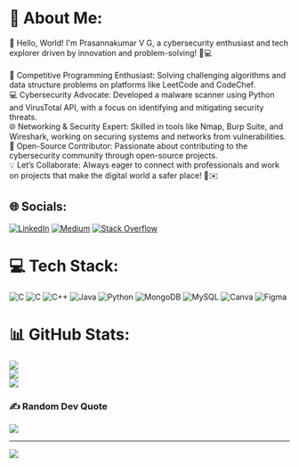 # 💫 About Me:
🚀 Hello, World! I'm Prasannakumar V G, a cybersecurity enthusiast and tech explorer driven by innovation and problem-solving! 🔐💻<br><br>🧠 Competitive Programming Enthusiast: Solving challenging algorithms and data structure problems on platforms like LeetCode and CodeChef.<br>💻 Cybersecurity Advocate: Developed a malware scanner using Python and VirusTotal API, with a focus on identifying and mitigating security threats.<br>🌐 Networking & Security Expert: Skilled in tools like Nmap, Burp Suite, and Wireshark, working on securing systems and networks from vulnerabilities.<br>🌱 Open-Source Contributor: Passionate about contributing to the cybersecurity community through open-source projects.<br>💡 Let’s Collaborate: Always eager to connect with professionals and work on projects that make the digital world a safer place! 💬✉️


## 🌐 Socials:
[![LinkedIn](https://img.shields.io/badge/LinkedIn-%230077B5.svg?logo=linkedin&logoColor=white)](https://linkedin.com/in/prasannakumarvg) [![Medium](https://img.shields.io/badge/Medium-12100E?logo=medium&logoColor=white)](https://medium.com/@prasannakumar.vg) [![Stack Overflow](https://img.shields.io/badge/-Stackoverflow-FE7A16?logo=stack-overflow&logoColor=white)](https://stackoverflow.com/users/22933619) 

# 💻 Tech Stack:
![C](https://img.shields.io/badge/c-%2300599C.svg?style=for-the-badge&logo=c&logoColor=white) ![C](https://img.shields.io/badge/c-%2300599C.svg?style=for-the-badge&logo=c&logoColor=white) ![C++](https://img.shields.io/badge/c++-%2300599C.svg?style=for-the-badge&logo=c%2B%2B&logoColor=white) ![Java](https://img.shields.io/badge/java-%23ED8B00.svg?style=for-the-badge&logo=openjdk&logoColor=white) ![Python](https://img.shields.io/badge/python-3670A0?style=for-the-badge&logo=python&logoColor=ffdd54) ![MongoDB](https://img.shields.io/badge/MongoDB-%234ea94b.svg?style=for-the-badge&logo=mongodb&logoColor=white) ![MySQL](https://img.shields.io/badge/mysql-4479A1.svg?style=for-the-badge&logo=mysql&logoColor=white) ![Canva](https://img.shields.io/badge/Canva-%2300C4CC.svg?style=for-the-badge&logo=Canva&logoColor=white) ![Figma](https://img.shields.io/badge/figma-%23F24E1E.svg?style=for-the-badge&logo=figma&logoColor=white)
# 📊 GitHub Stats:
![](https://github-readme-stats.vercel.app/api?username=prasannakumarvg&theme=dark&hide_border=false&include_all_commits=true&count_private=true)<br/>
![](https://github-readme-streak-stats.herokuapp.com/?user=prasannakumarvg&theme=dark&hide_border=false)<br/>
![](https://github-readme-stats.vercel.app/api/top-langs/?username=prasannakumarvg&theme=dark&hide_border=false&include_all_commits=true&count_private=true&layout=compact)

### ✍️ Random Dev Quote
![](https://quotes-github-readme.vercel.app/api?type=horizontal&theme=radical)

---
[![](https://visitcount.itsvg.in/api?id=prasannakumarvg&icon=0&color=0)](https://visitcount.itsvg.in)

<!-- Proudly created with GPRM ( https://gprm.itsvg.in ) -->
